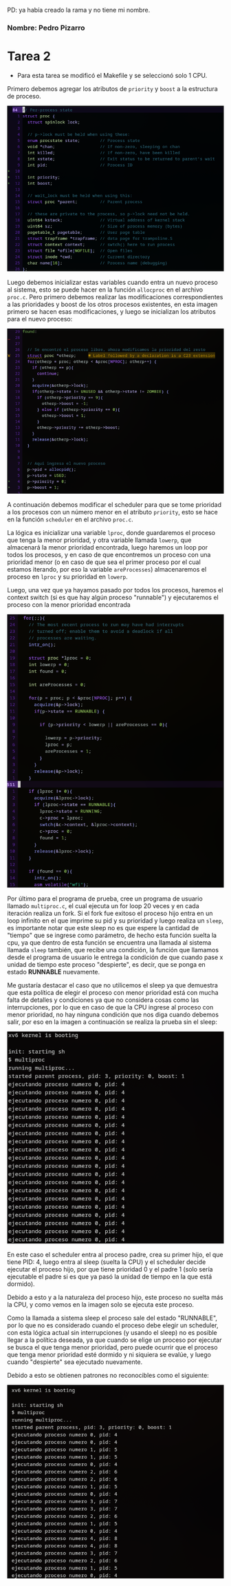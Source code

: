PD: ya había creado la rama y no tiene mi nombre.

### Nombre: Pedro Pizarro

# Tarea 2

- Para esta tarea se modificó el Makefile y se seleccionó solo 1 CPU.

Primero debemos agregar los atributos de `priority` y `boost` a la estructura de proceso.

![plot](./T2-1.png)

Luego debemos inicializar estas variables cuando entra un nuevo proceso al sistema, esto se puede hacer en la función `allocproc` en el archivo `proc.c`.
Pero primero debemos realizar las modificaciones correspondientes a las prioridades y boost de los otros procesos existentes, en esta imagen primero se hacen esas modificaciones, y luego se inicializan los atributos para el nuevo proceso:

![plot](./T2-allocproc.png)

A continuación debemos modificar el scheduler para que se tome prioridad a los procesos con un número menor en el atributo `priority`, esto se hace en la función `scheduler` en el archivo `proc.c`.

La lógica es inicializar una variable `lproc`, donde guardaremos el proceso que tenga la menor prioridad, y otra variable llamada `lowerp`, que almacenará la menor prioridad encontrada, luego haremos un loop por todos los procesos, y en caso de que encontremos un proceso con una prioridad menor (o en caso de que sea el primer proceso por el cual estamos iterando, por eso la variable `areProcesses`) almacenaremos el proceso en `lproc` y su prioridad en `lowerp`.

Luego, una vez que ya hayamos pasado por todos los procesos, haremos el context switch (si es que hay algún proceso "runnable") y ejecutaremos el proceso con la menor prioridad encontrada

![plot](./T2-scheduler.png)

Por último para el programa de prueba, cree un programa de usuario llamado `multiproc.c`, el cual ejecuta un for loop 20 veces y en cada iteración realiza un fork. Si el fork fue exitoso el proceso hijo entra en un loop infinito en el que imprime su pid y su prioridad y luego realiza un `sleep`, es importante notar que este sleep no es que espere la cantidad de "tiempo" que se ingrese como parámetro, de hecho esta función suelta la cpu, ya que dentro de esta función se encuentra una llamada al sistema llamada `sleep` también, que recibe una condición, la función que llamamos desde el programa de usuario le entrega la condición de que cuando pase x unidad de tiempo este proceso "despierte", es decir, que se ponga en estado **RUNNABLE** nuevamente.

Me gustaría destacar el caso que no utilicemos el sleep ya que demuestra que esta política de elegir el proceso con menor prioridad está con mucha falta de detalles y condiciones ya que no considera cosas como las interrupciones, por lo que en caso de que la CPU ingrese al proceso con menor prioridad, no hay ninguna condición que nos diga cuando debemos salir, por eso en la imagen a continuación se realiza la prueba sin el sleep:

![plot](./T2-multiproc.png)

En este caso el scheduler entra al proceso padre, crea su primer hijo, el que tiene PID: 4, luego entra al sleep (suelta la CPU) y el scheduler decide ejecutar el proceso hijo, por que tiene prioridad 0 y el padre 1 (solo sería ejecutable el padre si es que ya pasó la unidad de tiempo en la que está dormido). 

Debido a esto y a la naturaleza del proceso hijo, este proceso no suelta más la CPU, y como vemos en la imagen solo se ejecuta este proceso.

Como la llamada a sistema sleep el proceso sale del estado "RUNNABLE", por lo que no es considerado cuando el proceso debe elegir un scheduler, con esta lógica actual sin interrupciones (y usando el sleep) no es posible llegar a la política deseada, ya que cuando se elige un proceso por ejecutar se busca el que tenga menor prioridad, pero puede ocurrir que el proceso que tenga menor prioridad esté dormido y ni siquiera se evalúe, y luego cuando "despierte" sea ejecutado nuevamente.

Debido a esto se obtienen patrones no reconocibles como el siguiente:

![plot](./T2-fail.png)
